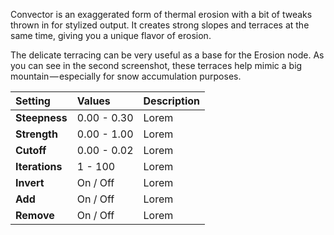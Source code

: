 Convector is an exaggerated form of thermal erosion with a bit of tweaks thrown in for stylized output. It creates strong slopes and terraces at the same time, giving you a unique flavor of erosion.

The delicate terracing can be very useful as a base for the Erosion node. As you can see in the second screenshot, these terraces help mimic a big mountain — especially for snow accumulation purposes.


| Setting        | Values      | Description |
| :------------- | :---------- | :---------- |
| **Steepness**  | 0.00 - 0.30 | Lorem |
| **Strength**   | 0.00 - 1.00 | Lorem |
| **Cutoff**     | 0.00 - 0.02 | Lorem |
| **Iterations** | 1 - 100     | Lorem |
| **Invert**     | On / Off    | Lorem |
| **Add**        | On / Off    | Lorem |
| **Remove**     | On / Off    | Lorem |
